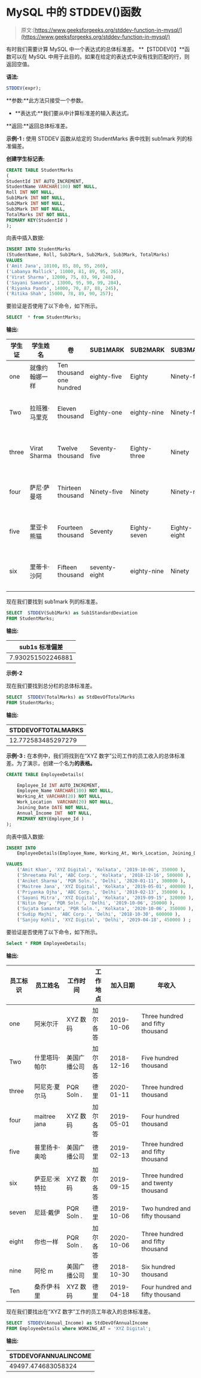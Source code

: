 # MySQL 中的 STDDEV()函数

> 原文:[https://www.geeksforgeeks.org/stddev-function-in-mysql/](https://www.geeksforgeeks.org/stddev-function-in-mysql/)

有时我们需要计算 MySQL 中一个表达式的总体标准差。
**【STDDEV()】**函数可以在 MySQL 中用于此目的。如果在给定的表达式中没有找到匹配的行，则返回空值。

**语法:**

```sql
STDDEV(expr);
```

**参数:**此方法只接受一个参数。

*   **表达式:**我们要从中计算标准差的输入表达式。

**返回:**返回总体标准差。

**示例-1 :**
使用 STDDEV 函数从给定的 StudentMarks 表中找到 sub1mark 列的标准偏差。

**创建学生标记表:**

```sql
CREATE TABLE StudentMarks
(
StudentId INT AUTO_INCREMENT,  
StudentName VARCHAR(100) NOT NULL,
Roll INT NOT NULL,
Sub1Mark INT NOT NULL,
Sub2Mark INT NOT NULL,
Sub3Mark INT NOT NULL,
TotalMarks INT NOT NULL,
PRIMARY KEY(StudentId )
);
```

向表中插入数据:

```sql
INSERT INTO StudentMarks
(StudentName, Roll, Sub1Mark, Sub2Mark, Sub3Mark, TotalMarks)
VALUES
('Amit Jana', 10100, 85, 80, 95, 260),
('Labanya Mallick', 11000, 81, 89, 95, 265),
('Virat Sharma', 12000, 75, 83, 90, 248),
('Sayani Samanta', 13000, 95, 90, 99, 284),
('Riyanka Panda', 14000, 70, 87, 88, 245),  
('Ritika Shah', 15000, 78, 89, 90, 257);
```

要验证是否使用了以下命令，如下所示。

```sql
SELECT  * from StudentMarks;
```

**输出:**

| 学生证 | 学生姓名 | 卷 | SUB1MARK | SUB2MARK | SUB3MARK | 总分数 |
| --- | --- | --- | --- | --- | --- | --- |
| one | 就像约翰娜一样 | Ten thousand one hundred | eighty-five | Eighty | Ninety-five | Two hundred and sixty |
| Two | 拉班雅·马里克 | Eleven thousand | Eighty-one | eighty-nine | Ninety-five | Two hundred and sixty-five |
| three | Virat Sharma | Twelve thousand | Seventy-five | Eighty-three | Ninety | Two hundred and forty-eight |
| four | 萨尼·萨曼塔 | Thirteen thousand | Ninety-five | Ninety | Ninety-nine | Two hundred and eighty-four |
| five | 里亚卡熊猫 | Fourteen thousand | Seventy | Eighty-seven | Eighty-eight | Two hundred and forty-five |
| six | 里蒂卡·沙阿 | Fifteen thousand | seventy-eight | eighty-nine | Ninety | Two hundred and fifty-seven |

现在我们要找到 sub1mark 列的标准差。

```sql
SELECT  STDDEV(Sub1Mark) as Sub1StandardDeviation  
FROM StudentMarks;
```

**输出:**

| sub1s 标准偏差 |
| --- |
| 7.930251502246881 |

**示例-2**

现在我们要找到总分栏的总体标准差。

```sql
SELECT  STDDEV(TotalMarks) as StdDevOfTotalMarks  
FROM StudentMarks;
```

**输出:**

| STDDEVOFTOTALMARKS |
| --- |
| 12.772583485297279 |

**示例-3 :** 在本例中，我们将找到在“XYZ 数字”公司工作的员工收入的总体标准差。为了演示，创建一个名为**的表格。**

```sql
CREATE TABLE EmployeeDetails(

    Employee_Id INT AUTO_INCREMENT,  
    Employee_Name VARCHAR(100) NOT NULL,
    Working_At VARCHAR(20) NOT NULL,
    Work_Location  VARCHAR(20) NOT NULL,
    Joining_Date DATE NOT NULL,
    Annual_Income INT  NOT NULL,
    PRIMARY KEY(Employee_Id )
);
```

向表中插入数据:

```sql
INSERT INTO  
    EmployeeDetails(Employee_Name, Working_At, Work_Location, Joining_Date, Annual_Income )

VALUES
    ('Amit Khan', 'XYZ Digital', 'Kolkata', '2019-10-06', 350000 ),
    ('Shreetama Pal', 'ABC Corp.', 'Kolkata', '2018-12-16', 500000 ),
    ('Aniket Sharma', 'PQR Soln.', 'Delhi', '2020-01-11', 300000 ),
    ('Maitree Jana', 'XYZ Digital', 'Kolkata', '2019-05-01', 400000 ),
    ('Priyanka Ojha', 'ABC Corp.', 'Delhi', '2019-02-13', 350000 ),
    ('Sayani Mitra', 'XYZ Digital', 'Kolkata', '2019-09-15', 320000 ),
    ('Nitin Dey', 'PQR Soln.', 'Delhi', '2019-10-06', 250000 ),
    ('Sujata Samanta', 'PQR Soln.', 'Kolkata', '2020-10-06', 350000 ),
    ('Sudip Majhi', 'ABC Corp.', 'Delhi', '2018-10-30', 600000 ),
    ('Sanjoy Kohli', 'XYZ Digital', 'Delhi', '2019-04-18', 450000 ) ;
```

要验证是否使用了以下命令，如下所示。

```sql
Select * FROM EmployeeDetails;
```

**输出:**

| 员工标识 | 员工姓名 | 工作时间 | 工作地点 | 加入日期 | 年收入 |
| --- | --- | --- | --- | --- | --- |
| one | 阿米尔汗 | XYZ 数码 | 加尔各答 | 2019-10-06 | Three hundred and fifty thousand |
| Two | 什里塔玛·帕尔 | 美国广播公司 | 加尔各答 | 2018-12-16 | Five hundred thousand |
| three | 阿尼克·夏尔马 | PQR Soln . | 德里 | 2020-01-11 | Three hundred thousand |
| four | maitree jana | XYZ 数码 | 加尔各答 | 2019-05-01 | Four hundred thousand |
| five | 普里扬卡·奥哈 | 美国广播公司 | 德里 | 2019-02-13 | Three hundred and fifty thousand |
| six | 萨亚尼·米特拉 | XYZ 数码 | 加尔各答 | 2019-09-15 | Three hundred and twenty thousand |
| seven | 尼廷·戴伊 | PQR Soln . | 德里 | 2019-10-06 | Two hundred and fifty thousand |
| eight | 你也一样 | PQR Soln . | 加尔各答 | 2020-10-06 | Three hundred and fifty thousand |
| nine | 阿伦 m | 美国广播公司 | 德里 | 2018-10-30 | Six hundred thousand |
| Ten | 桑乔伊·科里 | XYZ 数码 | 德里 | 2019-04-18 | Four hundred and fifty thousand |

现在我们要找出在“XYZ 数字”工作的员工年收入的总体标准差。

```sql
SELECT  STDDEV(Annual_Income) as StdDevOfAnnualIncome  
FROM EmployeeDetails where WORKING_AT = 'XYZ Digital';

```

**输出:**

| STDDEVOFANNUALINCOME |
| --- |
| 49497.474683058324 |
